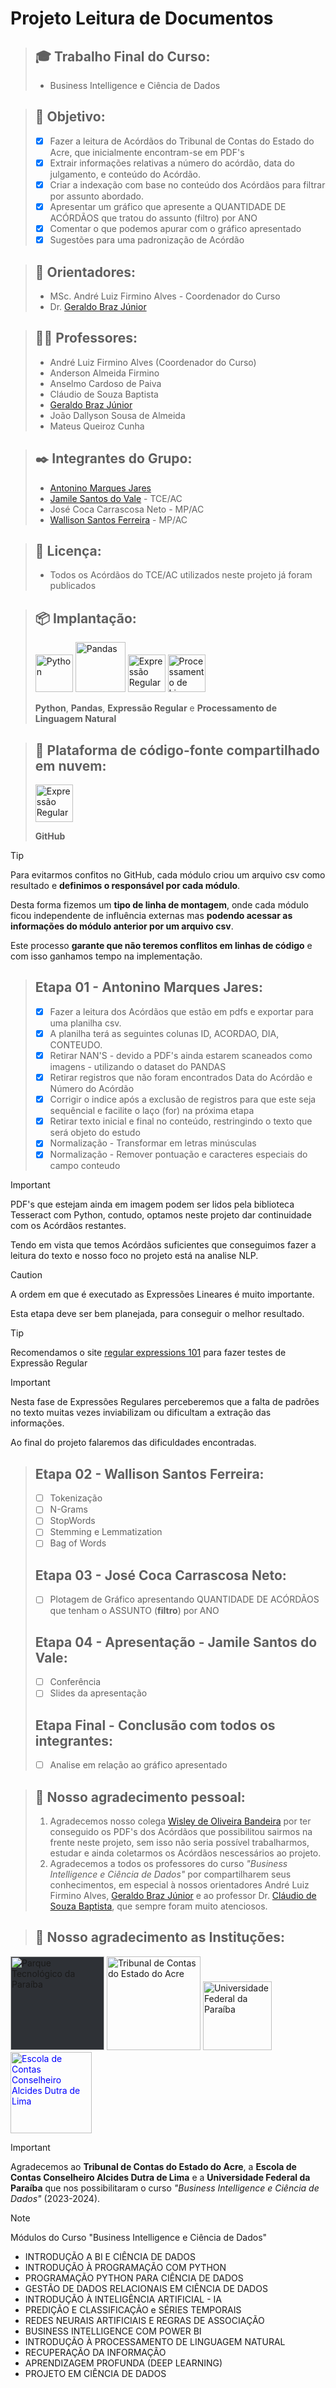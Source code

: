 # Projeto Leitura de Documentos

> ## 🎓 Trabalho Final do Curso: 
> - Business Intelligence e Ciência de Dados

> ## 🚀 Objetivo:
> - [x] Fazer a leitura de Acórdãos do Tribunal de Contas do Estado do Acre, que inicialmente encontram-se em PDF's
> - [x] Extrair informações relativas a número do acórdão, data do julgamento, e conteúdo do Acórdão.
> - [X] Criar a indexação com base no conteúdo dos Acórdãos para filtrar por assunto abordado.
> - [X] Apresentar um gráfico que apresente a QUANTIDADE DE ACÓRDÃOS que tratou do assunto (filtro) por ANO
> - [X] Comentar o que podemos apurar com o gráfico apresentado
> - [X] Sugestões para uma padronização de Acórdão 

> ## 💼 Orientadores:
>   - MSc. André Luiz Firmino Alves - Coordenador do Curso
>   - Dr.  [Geraldo Braz Júnior](https://www.linkedin.com/in/geraldo-braz-junior-4821778b/) 

> ## 👨‍🏫 Professores:
>   - André Luiz Firmino Alves (Coordenador do Curso)
>   - Anderson Almeida Firmino
>   - Anselmo Cardoso de Paiva
>   - Cláudio de Souza Baptista
>   - [Geraldo Braz Júnior](https://www.linkedin.com/in/geraldo-braz-junior-4821778b/) 
>   - João Dallyson Sousa de Almeida
>   - Mateus Queiroz Cunha

> ## ✒️ Integrantes do Grupo:
>   - [Antonino Marques Jares](https://www.linkedin.com/in/antonino-marques-jares-b447a734/)
>   - [Jamile Santos do Vale](https://www.linkedin.com/in/jamille-santos-3a9b76183/?originalSubdomain=br)  - TCE/AC
>   - José Coca Carrascosa Neto - MP/AC
>   - [Wallison Santos Ferreira](https://www.linkedin.com/in/wallisonferreira09/) - MP/AC


> ## 📄 Licença:
>   - Todos os Acórdãos do TCE/AC utilizados neste projeto já foram publicados

> ## 📦 Implantação:
>  [<img src= "https://freepngimg.com/thumb/python_logo/7-2-python-logo-free-download-png.png" width="60" alt="Python"/>](https://www.python.org/)
>  [<img src= "https://miro.medium.com/v2/resize:fit:720/format:webp/0*RWkQ0Fziw792xa0S" width="80" alt="Pandas"/>](https://pandas.pydata.org/) 
>  [<img src= "https://static.javatpoint.com/tutorial/regex/images/regex-tutorial.png" width="60" alt="Expressão Regular"/>](https://pypi.org/project/regex/) 
>  [<img src= "https://icons.veryicon.com/png/o/miscellaneous/2022-complete-collection-of-alibaba-cloud/nlp-ke-headword-extraction-1.png" width="60" alt="Processamento de Linguagem Natural"/>](https://www.veryicon.com/) 
>  
>  **Python**, **Pandas**, **Expressão Regular** e **Processamento de Linguagem Natural**


> ## 👥 Plataforma de código-fonte compartilhado em nuvem:
>  [<img src= "https://github.githubassets.com/assets/GitHub-Mark-ea2971cee799.png" width="60" alt="Expressão Regular"/>](https://github.com/) 
>  
>  **GitHub**

> [!TIP]
> 
> Para evitarmos confitos no GitHub, cada módulo criou um arquivo csv como resultado e **definimos o responsável por cada módulo**.
> 
> Desta forma fizemos um **tipo de linha de montagem**, onde cada módulo ficou independente de influência externas mas **podendo acessar as informações do módulo anterior por um arquivo csv**.
> 
> Este processo **garante que não teremos conflitos em linhas de código** e com isso ganhamos tempo na implementação.

> ## Etapa 01 - Antonino Marques Jares:
> - [X] Fazer a leitura dos Acórdãos que estão em pdfs e exportar para uma planilha csv.
> - [X] A planilha terá as seguintes colunas ID, ACORDAO, DIA, CONTEUDO.
> - [X] Retirar NAN'S - devido a PDF's ainda estarem scaneados como imagens - utilizando o dataset do PANDAS
> - [X] Retirar registros que não foram encontrados Data do Acórdão e Número do Acórdão
> - [X] Corrigir o indice após a exclusão de registros para que este seja sequêncial e facilite o laço (for) na próxima etapa
> - [X] Retirar texto inicial e final no conteúdo, restringindo o texto que será objeto do estudo
> - [X] Normalização - Transformar em letras minúsculas
> - [X] Normalização - Remover pontuação e caracteres especiais do campo conteudo

> [!IMPORTANT]
> 
> PDF's que estejam ainda em imagem podem ser lidos pela biblioteca Tesseract com Python, contudo, optamos neste projeto dar continuidade com os Acórdãos restantes.
> 
> Tendo em vista que temos Acórdãos suficientes que conseguimos fazer a leitura do texto e nosso foco no projeto está na analise NLP.

> [!Caution]
> 
> A ordem em que é executado as Expressões Lineares é muito importante.
>
> Esta etapa deve ser bem planejada, para conseguir o melhor resultado.

> [!TIP]
> 
> Recomendamos o site [regular expressions 101](https://regex101.com/) para fazer testes de Expressão Regular

> [!IMPORTANT]
> 
> Nesta fase de Expressões Regulares perceberemos que a falta de padrões no texto muitas vezes inviabilizam ou dificultam a extração das informações.
>
> Ao final do projeto falaremos das dificuldades encontradas.

> ## Etapa 02 - Wallison Santos Ferreira:
> - [ ] Tokenização
> - [ ] N-Grams
> - [ ] StopWords
> - [ ] Stemming e Lemmatization
> - [ ] Bag of Words
> ## Etapa 03 - José Coca Carrascosa Neto:
> - [ ] Plotagem de Gráfico apresentando QUANTIDADE DE ACÓRDÃOS que tenham o ASSUNTO (**filtro**) por ANO
> ## Etapa 04 - Apresentação - Jamile Santos do Vale:
> - [ ] Conferência
> - [ ] Slides da apresentação
> ## Etapa Final - Conclusão com todos os integrantes:
> - [ ] Analise em relação ao gráfico apresentado


> ## 🎁 Nosso agradecimento pessoal:
>  1) Agradecemos nosso colega [Wisley de Oliveira Bandeira](https://www.linkedin.com/in/wisleybandeira/) por ter conseguido os PDF's dos Acórdãos que possibilitou sairmos na frente neste projeto, sem isso não seria possível trabalharmos, estudar e ainda coletarmos os Acórdãos nescessários ao projeto.
>  2) Agradecemos a todos os professores do curso *"Business Intelligence e Ciência de Dados"* por compartilharem seus conhecimentos, em especial à nossos orientadores André Luiz Firmino Alves, [Geraldo Braz Júnior](https://www.linkedin.com/in/geraldo-braz-junior-4821778b/)  e ao professor Dr. [Cláudio de Souza Baptista](https://www.linkedin.com/in/claudio-de-souza-baptista-07257721a/), que sempre foram muito atenciosos.


 
> ## 🎁 Nosso agradecimento as Instituções:
[<img src= "[https://tceac.tc.br/site/wp-content/uploads/2023/05/LOGO-VERSAO-PREFERENCIAL.png]([https://www.paqtc.org.br/images/logo.png](https://www.paqtc.org.br/images/favicon.png))" width="150" alt="Parque Tecnológico da Paraíba" style="background-color:#2e3136"/>](https://www.paqtc.org.br/images/logo.png)
[<img src= "https://tceac.tc.br/site/wp-content/uploads/2023/05/LOGO-VERSAO-PREFERENCIAL.png" width="150" alt="Tribunal de Contas do Estado do Acre"/>](https://tceac.tc.br/site/)
[<img src= "https://www.ufpb.br/ufpb/image-base/brasaooficial.png/@@images/1abe9a91-1d77-4443-898e-f14c006fbc43.png" width="110" alt="Universidade Federal da Paraíba"/>](https://www.ufpb.br/)
[<img style="color:blue" src= "https://moodle.tceac.tc.br/pluginfile.php/1/theme_adaptable/favicon/1706543109/WhatsApp%20Image%202020-01-30%20at%2009.49.09.jpeg" width="130" alt="Escola de Contas Conselheiro Alcides Dutra de Lima" style="background-color:#2e3136"/>](https://moodle.tceac.tc.br/)


> [!IMPORTANT]
> 
> Agradecemos ao **Tribunal de Contas do Estado do Acre**, a **Escola de Contas Conselheiro Alcides Dutra de Lima** e a **Universidade Federal da Paraíba** que nos possibilitaram o curso *"Business Intelligence e Ciência de Dados"* (2023-2024).

> [!NOTE]
> 
> Módulos do Curso "Business Intelligence e Ciência de Dados"
>   - INTRODUÇÃO A BI E CIÊNCIA DE DADOS 
>   - INTRODUÇÃO À PROGRAMAÇÃO COM PYTHON 
>   - PROGRAMAÇÃO PYTHON PARA CIÊNCIA DE DADOS 
>   - GESTÃO DE DADOS RELACIONAIS EM CIÊNCIA DE DADOS 
>   - INTRODUÇÃO À INTELIGÊNCIA ARTIFICIAL - IA 
>   - PREDIÇÃO E CLASSIFICAÇÃO e SÉRIES TEMPORAIS 
>   - REDES NEURAIS ARTIFICIAIS E REGRAS DE ASSOCIAÇÃO 
>   - BUSINESS INTELLIGENCE COM POWER BI 
>   - INTRODUÇÃO À PROCESSAMENTO DE LINGUAGEM NATURAL 
>   - RECUPERAÇÃO DA INFORMAÇÃO
>   - APRENDIZAGEM PROFUNDA (DEEP LEARNING) 
>   - PROJETO EM CIÊNCIA DE DADOS




